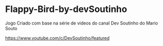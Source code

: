 # Flappy-Bird-by-devSoutinho

Jogo Criado com base na série de videos do canal Dev Soutinho do Mario Souto

https://www.youtube.com/c/DevSoutinho/featured
